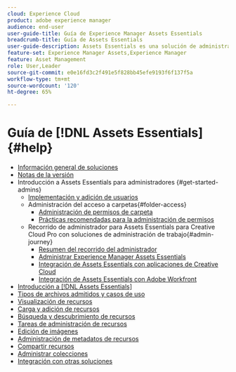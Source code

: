```yaml
---
cloud: Experience Cloud
product: adobe experience manager
audience: end-user
user-guide-title: Guía de Experience Manager Assets Essentials
breadcrumb-title: Guía de Assets Essentials
user-guide-description: Assets Essentials es una solución de administración de recursos ligera que funciona desde otras aplicaciones de Experience Cloud.
feature-set: Experience Manager Assets,Experience Manager
feature: Asset Management
role: User,Leader
source-git-commit: e0e16fd3c2f491e5f828bb45efe9193f6f137f5a
workflow-type: tm+mt
source-wordcount: '120'
ht-degree: 65%

---
```



# Guía de [!DNL Assets Essentials] {#help}

+ [Información general de soluciones](introduction.md)
+ [Notas de la versión](release-notes.md)
+ Introducción a Assets Essentials para administradores {#get-started-admins}
   + [Implementación y adición de usuarios](deploy-administer.md)
   + Administración del acceso a carpetas{#folder-access}
      + [Administración de permisos de carpeta](manage-permissions.md)
      + [Prácticas recomendadas para la administración de permisos](permission-management-best-practices.md)
   + Recorrido de administrador para Assets Essentials para Creative Cloud Pro con soluciones de administración de trabajo{#admin-journey}
      + [Resumen del recorrido del administrador](assets-essentials-cc-pro-work-management-admin-journey.md)
      + [Administrar Experience Manager Assets Essentials](adminster-aem-assets-essentials.md)
      + [Integración de Assets Essentials con aplicaciones de Creative Cloud](integrate-assets-essentials-creative-cloud.md)
      + [Integración de Assets Essentials con Adobe Workfront](integrate-assets-essentials-workfront.md)
+ [Introducción a [!DNL Assets Essentials]](get-started.md)
+ [Tipos de archivos admitidos y casos de uso](supported-file-formats.md)
+ [Visualización de recursos](navigate-view.md)
+ [Carga y adición de recursos](add-delete.md)
+ [Búsqueda y descubrimiento de recursos](search.md)
+ [Tareas de administración de recursos](manage-organize.md)
+ [Edición de imágenes](edit-images.md)
+ [Administración de metadatos de recursos](metadata.md)
+ [Compartir recursos](share-links-for-assets.md)
+ [Administrar colecciones](manage-collections.md)
+ [Integración con otras soluciones](integration.md)
